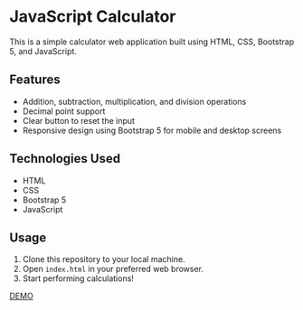 # JavaScript Calculator

This is a simple calculator web application built using HTML, CSS, Bootstrap 5, and JavaScript.

## Features

- Addition, subtraction, multiplication, and division operations
- Decimal point support
- Clear button to reset the input
- Responsive design using Bootstrap 5 for mobile and desktop screens

## Technologies Used

- HTML
- CSS
- Bootstrap 5
- JavaScript

## Usage

1. Clone this repository to your local machine.
2. Open `index.html` in your preferred web browser.
3. Start performing calculations!
 
[DEMO](https://codepen.io/omersenturkdev/pen/BaEOjQb)
